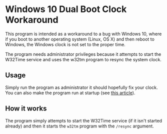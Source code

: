# Windows 10 Dual Boot Clock Workaround
This program is intended as a workaround to a bug with Windows 10, where if you boot to another
operating system (Linux, OS X) and then reboot to Windows, the Windows clock is not set to the proper time.

The program needs administrator privileges because it attempts to start the W32Time service and uses
the w32tm program to resync the system clock.

## Usage
Simply run the program as administrator it should hopefully fix your clock. You can also make
the program run at startup (see [this article](http://www.thewindowsclub.com/autostart-programs-windows-10-make)).

## How it works
The program simply attempts to start the W32Time service (if it isn't started already) and then it
starts the `w32tm` program with the `/resync` argument.
